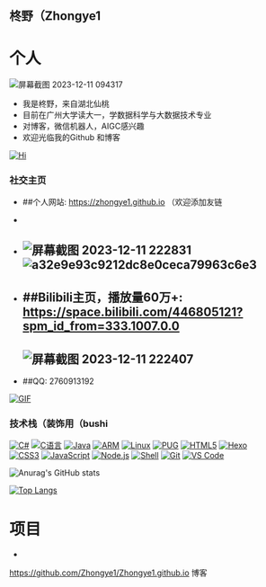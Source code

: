 ## 柊野（Zhongye1

# 个人

![屏幕截图 2023-12-11 094317](https://picst.sunbangyan.cn/2023/12/11/e3a27f14b6c7d143174536d16a405fab.jpeg)

*   我是柊野，来自湖北仙桃
*   目前在广州大学读大一，学数据科学与大数据技术专业
*   对博客，微信机器人，AIGC感兴趣
*   欢迎光临我的Github 和博客
    
[![Hi](https://camo.githubusercontent.com/f4fe0fbdca9e7d8a0e554e9048dd0c7e6a85f579d4d075aaf3f6be3b292b2117/68747470733a2f2f656d6f6a69732e736c61636b6d6f6a69732e636f6d2f656d6f6a69732f696d616765732f313538383836363937332f383933342f68656c6c6f6b6974747964616e63652e6769663f31353838383636393733)](https://camo.githubusercontent.com/f4fe0fbdca9e7d8a0e554e9048dd0c7e6a85f579d4d075aaf3f6be3b292b2117/68747470733a2f2f656d6f6a69732e736c61636b6d6f6a69732e636f6d2f656d6f6a69732f696d616765732f313538383836363937332f383933342f68656c6c6f6b6974747964616e63652e6769663f31353838383636393733)

### 社交主页

* ##个人网站:                   https://zhongye1.github.io （欢迎添加友链
-
* ![屏幕截图 2023-12-11 222831](https://picss.sunbangyan.cn/2023/12/11/e87edb05837b6c4356c6a83053699959.jpeg)
  ![a32e9e93c9212dc8e0ceca79963c6e3](https://picdm.sunbangyan.cn/2023/12/11/a2bf1eceb6ddc925249038b81491d73e.jpeg)
  -
* ##Bilibili主页，播放量60万+:   https://space.bilibili.com/446805121?spm_id_from=333.1007.0.0
  -
  ![屏幕截图 2023-12-11 222407](https://picdm.sunbangyan.cn/2023/12/11/3cda8e97b8d3bfbad3bb9ed7092d2a8d.jpeg)
  -
* ##QQ:  2760913192

[![GIF](https://camo.githubusercontent.com/a9afb54ac43c2c0a41fea0dd2a731298db5a207d6a82c42afcc95106d5e43088/68747470733a2f2f7a34612e6e65742f696d616765732f323032332f30382f31342f707573682e77656270)](https://camo.githubusercontent.com/a9afb54ac43c2c0a41fea0dd2a731298db5a207d6a82c42afcc95106d5e43088/68747470733a2f2f7a34612e6e65742f696d616765732f323032332f30382f31342f707573682e77656270)

### 技术栈（装饰用（bushi

[![C#](https://camo.githubusercontent.com/96bf69667afb6fe92603b59eacb58732fe43f53f20d83748306c70932d37535a/68747470733a2f2f696d672e736869656c64732e696f2f62616467652f2d4325323053686172702d2532333233393132303f7374796c653d666c6174266c6f676f3d432532305368617270)](https://camo.githubusercontent.com/96bf69667afb6fe92603b59eacb58732fe43f53f20d83748306c70932d37535a/68747470733a2f2f696d672e736869656c64732e696f2f62616467652f2d4325323053686172702d2532333233393132303f7374796c653d666c6174266c6f676f3d432532305368617270) [![C语言](https://camo.githubusercontent.com/bce3bcf3829167ad69f3d8a89cd494b9ec0f09ff9cc18e41787c12161661e876/68747470733a2f2f696d672e736869656c64732e696f2f62616467652f2d432545382541462541442545382541382538302d2532333133633961653f7374796c653d666c6174266c6f676f3d43266c6f676f436f6c6f723d666666666666)](https://camo.githubusercontent.com/bce3bcf3829167ad69f3d8a89cd494b9ec0f09ff9cc18e41787c12161661e876/68747470733a2f2f696d672e736869656c64732e696f2f62616467652f2d432545382541462541442545382541382538302d2532333133633961653f7374796c653d666c6174266c6f676f3d43266c6f676f436f6c6f723d666666666666) [![Java](https://camo.githubusercontent.com/b355e34584afac5b984c37f32977ab5b9d9b23e3263a32dd0d6b79fe904bc0bc/68747470733a2f2f696d672e736869656c64732e696f2f62616467652f2d4a6176612d2532333937326663643f7374796c653d666c6174266c6f676f3d4f50454e4a444b)](https://camo.githubusercontent.com/b355e34584afac5b984c37f32977ab5b9d9b23e3263a32dd0d6b79fe904bc0bc/68747470733a2f2f696d672e736869656c64732e696f2f62616467652f2d4a6176612d2532333937326663643f7374796c653d666c6174266c6f676f3d4f50454e4a444b) [![ARM](https://camo.githubusercontent.com/f6e2ba4d50146fd82b9d9b46a2d00d95a37e0437b3487498ca348119ec2f5dce/68747470733a2f2f696d672e736869656c64732e696f2f62616467652f2d41524d2d2532336339653733353f7374796c653d666c6174266c6f676f3d41524d266c6f676f436f6c6f723d323432343234)](https://camo.githubusercontent.com/f6e2ba4d50146fd82b9d9b46a2d00d95a37e0437b3487498ca348119ec2f5dce/68747470733a2f2f696d672e736869656c64732e696f2f62616467652f2d41524d2d2532336339653733353f7374796c653d666c6174266c6f676f3d41524d266c6f676f436f6c6f723d323432343234) [![Linux](https://camo.githubusercontent.com/b27c946960e3f6166adc5c1137cd5dc2b916edb5a01de057997f7c0b07a727c7/68747470733a2f2f696d672e736869656c64732e696f2f62616467652f2d4c696e75782d2532336663633632343f7374796c653d666c6174266c6f676f3d4c696e7578266c6f676f436f6c6f723d323432343234)](https://camo.githubusercontent.com/b27c946960e3f6166adc5c1137cd5dc2b916edb5a01de057997f7c0b07a727c7/68747470733a2f2f696d672e736869656c64732e696f2f62616467652f2d4c696e75782d2532336663633632343f7374796c653d666c6174266c6f676f3d4c696e7578266c6f676f436f6c6f723d323432343234) [![PUG](https://camo.githubusercontent.com/aae58a9530147a830e7274b8b7a34a5bdcc5e90f8b2c35b2ea6ecf44fc19cf06/68747470733a2f2f696d672e736869656c64732e696f2f62616467652f2d5075672d2532336138363435343f7374796c653d666c6174266c6f676f3d505547266c6f676f436f6c6f723d666666666666)](https://camo.githubusercontent.com/aae58a9530147a830e7274b8b7a34a5bdcc5e90f8b2c35b2ea6ecf44fc19cf06/68747470733a2f2f696d672e736869656c64732e696f2f62616467652f2d5075672d2532336138363435343f7374796c653d666c6174266c6f676f3d505547266c6f676f436f6c6f723d666666666666) [![HTML5](https://camo.githubusercontent.com/840578cf29f0b635d66d058fd7df7c3ca01c74f5a881b492011ee44a39dae617/68747470733a2f2f696d672e736869656c64732e696f2f62616467652f2d48544d4c352d2532334533344332363f7374796c653d666c6174266c6f676f3d68746d6c35266c6f676f436f6c6f723d666666666666)](https://camo.githubusercontent.com/840578cf29f0b635d66d058fd7df7c3ca01c74f5a881b492011ee44a39dae617/68747470733a2f2f696d672e736869656c64732e696f2f62616467652f2d48544d4c352d2532334533344332363f7374796c653d666c6174266c6f676f3d68746d6c35266c6f676f436f6c6f723d666666666666) [![Hexo](https://camo.githubusercontent.com/2b78ea465e23f8d4667115c46c640d14c1b717ca4e3a4eb41abf0423296e16b6/68747470733a2f2f696d672e736869656c64732e696f2f62616467652f2d4865786f2d2532333065383363643f7374796c653d666c6174266c6f676f3d4865786f266c6f676f436f6c6f723d666666666666)](https://camo.githubusercontent.com/2b78ea465e23f8d4667115c46c640d14c1b717ca4e3a4eb41abf0423296e16b6/68747470733a2f2f696d672e736869656c64732e696f2f62616467652f2d4865786f2d2532333065383363643f7374796c653d666c6174266c6f676f3d4865786f266c6f676f436f6c6f723d666666666666)\
[![CSS3](https://camo.githubusercontent.com/cfbf2a080fc789329a3f14d3e0466a1834abf78c22a2b78cfa7a040ce9f5fe61/68747470733a2f2f696d672e736869656c64732e696f2f62616467652f2d435353332d2532333139374342453f7374796c653d666c6174266c6f676f3d63737333)](https://camo.githubusercontent.com/cfbf2a080fc789329a3f14d3e0466a1834abf78c22a2b78cfa7a040ce9f5fe61/68747470733a2f2f696d672e736869656c64732e696f2f62616467652f2d435353332d2532333139374342453f7374796c653d666c6174266c6f676f3d63737333) [![JavaScript](https://camo.githubusercontent.com/ecbbfefbcfa5edc9fc4d3c3088a323facda389a242c756625b9768842658d3bf/68747470733a2f2f696d672e736869656c64732e696f2f62616467652f2d4a6176615363726970742d2532334637444631433f7374796c653d666c6174266c6f676f3d6a617661736372697074266c6f676f436f6c6f723d303030303030266c6162656c436f6c6f723d25323345434438334526636f6c6f723d253233454344383345)](https://camo.githubusercontent.com/ecbbfefbcfa5edc9fc4d3c3088a323facda389a242c756625b9768842658d3bf/68747470733a2f2f696d672e736869656c64732e696f2f62616467652f2d4a6176615363726970742d2532334637444631433f7374796c653d666c6174266c6f676f3d6a617661736372697074266c6f676f436f6c6f723d303030303030266c6162656c436f6c6f723d25323345434438334526636f6c6f723d253233454344383345) [![Node.js](https://camo.githubusercontent.com/d4721fa4dc785e6fb51d22d9890dc0d2d7b85d41630f79e9456faa484b4cbbfd/68747470733a2f2f696d672e736869656c64732e696f2f62616467652f2d4e6f64652e6a732d2532333537393035303f7374796c653d666c6174266c6f676f3d6e6f64652e6a73266c6f676f436f6c6f723d666666666666)](https://camo.githubusercontent.com/d4721fa4dc785e6fb51d22d9890dc0d2d7b85d41630f79e9456faa484b4cbbfd/68747470733a2f2f696d672e736869656c64732e696f2f62616467652f2d4e6f64652e6a732d2532333537393035303f7374796c653d666c6174266c6f676f3d6e6f64652e6a73266c6f676f436f6c6f723d666666666666) [![Shell](https://camo.githubusercontent.com/dc08a4de3ca6f6b6010c3988296420ca9a26e55d27eb9f6100a4791313bf9472/68747470733a2f2f696d672e736869656c64732e696f2f62616467652f2d5368656c6c2d2532333839453035313f7374796c653d666c6174266c6f676f3d706f7765727368656c6c266c6f676f436f6c6f723d666666666666)](https://camo.githubusercontent.com/dc08a4de3ca6f6b6010c3988296420ca9a26e55d27eb9f6100a4791313bf9472/68747470733a2f2f696d672e736869656c64732e696f2f62616467652f2d5368656c6c2d2532333839453035313f7374796c653d666c6174266c6f676f3d706f7765727368656c6c266c6f676f436f6c6f723d666666666666) [![Git](https://camo.githubusercontent.com/a6149465405c44addbd32d0cef697f35f2827528f1bd72a0e6ab07277d3ba060/68747470733a2f2f696d672e736869656c64732e696f2f62616467652f2d4769742d2532334544354134373f7374796c653d666c6174266c6f676f3d676974266c6f676f436f6c6f723d253233666666666666)](https://camo.githubusercontent.com/a6149465405c44addbd32d0cef697f35f2827528f1bd72a0e6ab07277d3ba060/68747470733a2f2f696d672e736869656c64732e696f2f62616467652f2d4769742d2532334544354134373f7374796c653d666c6174266c6f676f3d676974266c6f676f436f6c6f723d253233666666666666) [![VS Code](https://camo.githubusercontent.com/25b5e2de14f6a2ee19ebf9e9d0fc6e0780e1567171cf99a48bf14b0212f29cef/68747470733a2f2f696d672e736869656c64732e696f2f62616467652f2d5653436f64652d2532333030363642383f7374796c653d666c6174266c6f676f3d76697375616c2d73747564696f2d636f6465)](https://camo.githubusercontent.com/25b5e2de14f6a2ee19ebf9e9d0fc6e0780e1567171cf99a48bf14b0212f29cef/68747470733a2f2f696d672e736869656c64732e696f2f62616467652f2d5653436f64652d2532333030363642383f7374796c653d666c6174266c6f676f3d76697375616c2d73747564696f2d636f6465)

![Anurag's GitHub stats](https://github-readme-stats.vercel.app/api?username=Zhongye1&count_private=true)

[![Top Langs](https://github-readme-stats.vercel.app/api/top-langs/?username=anuraghazra)](https://github.com/Zhongye1/Zhongye1.github.io)

# 项目
-
https://github.com/Zhongye1/Zhongye1.github.io
博客
